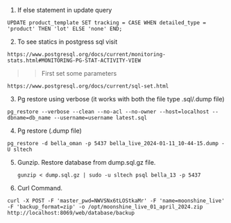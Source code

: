 1. If else statement in update query
```
UPDATE product_template SET tracking = CASE WHEN detailed_type = 'product' THEN 'lot' ELSE 'none' END;
```

2. To see statics in postgress sql visit
```
https://www.postgresql.org/docs/current/monitoring-stats.html#MONITORING-PG-STAT-ACTIVITY-VIEW
```
  >>First set some parameters 
  ```
  https://www.postgresql.org/docs/current/sql-set.html
  ```
3. Pg restore using verbose (it works with both the file type .sql/.dump file)
  ```
  pg_restore --verbose --clean --no-acl --no-owner --host=localhost --dbname=db_name --username=username latest.sql
  ```
4. Pg restore (.dump file)
  ```
  pg_restore -d bella_oman -p 5437 bella_live_2024-01-11_10-44-15.dump -U sltech
  ```
5. Gunzip. Restore database from dump.sql.gz file.
   ```
   gunzip < dump.sql.gz | sudo -u sltech psql bella_13 -p 5437
   ```

6. Curl Command.
```
curl -X POST -F 'master_pwd=NWVSNx6tLOStkaMr' -F 'name=moonshine_live' -F 'backup_format=zip' -o /opt/moonshine_live_01_april_2024.zip http://localhost:8069/web/database/backup
```
